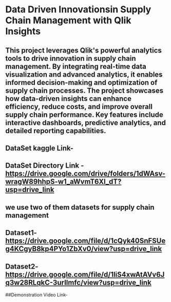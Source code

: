 # Data Driven Innovationsin Supply Chain Management with Qlik Insights
## This project leverages Qlik's powerful analytics tools to drive innovation in supply chain management. By integrating real-time data visualization and advanced analytics, it enables informed decision-making and optimization of supply chain processes. The project showcases how data-driven insights can enhance efficiency, reduce costs, and improve overall supply chain performance. Key features include interactive dashboards, predictive analytics, and detailed reporting capabilities.
## DataSet kaggle Link- 
## DataSet Directory Link - https://drive.google.com/drive/folders/1dWAsv-wragW89hhpS-w1_aWvmT6Xl_dT?usp=drive_link
## we use two of them datasets for supply chain management
## Dataset1- https://drive.google.com/file/d/1cQyk40SnFSUeg4KCgyB8kp4PYo1ZbXv0/view?usp=drive_link
## Dataset2- https://drive.google.com/file/d/1liS4xwAtAVv6Jq3w28RLqkC-3urIlmfc/view?usp=drive_link
##Demonstration Video Link- 

